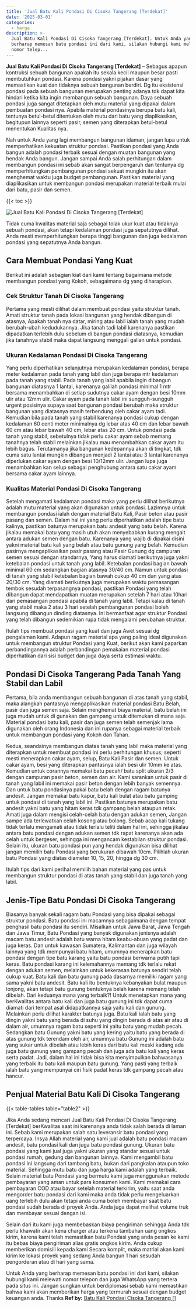 ```yaml
---
title: 'Jual Batu Kali Pondasi Di Cisoka Tangerang [Terdekat]'
date: '2025-03-01'
categories:
  - harga
description: >-
  Jual Batu Kali Pondasi Di Cisoka Tangerang [Terdekat]. Untuk Anda yang
  berharap memesan batu pondasi ini dari kami, silakan hubungi kami melewati
  nomor telep...
---
```


**Jual Batu Kali Pondasi Di Cisoka Tangerang \[Terdekat\]** – Sebagus apapun kontruksi sebuah bangunan apakah itu sekala kecil maupun besar pasti membutuhkan pondasi. Karena pondasi yakni pijakan dasar yang memastikan kuat dan tidaknya sebuah bangunan berdiri. Dg itu eksistensi pondasi pada sebuah bangunan merupakan penting adanya tdk dapat kita hindari ketika kita ingin membangun sebuah bangunan. Daya sebuah pondasi juga sangat ditetapkan oleh mutu material yang dipakai dalam pembuatan pondasi nya. Apabila material pondasinya berupa batu kali, tentunya betul-betul ditentukan oleh mutu dari batu yang diaplikasikan, begitupun lainnya seperti pasir, semen yang diterapkan betul-betul menentukan Kualitas nya.

Nah untuk Anda yang lagi membangun bangunan idaman, jangan lupa untuk memperhatikan kekuatan struktur pondasi. Pastikan pondasi yang Anda bangun adalah pondasi terbaik sesuai dengan muatan bangunan yang hendak Anda bangun. Jangan sampai Anda salah perhitungan dalam membangun pondasi ini sebab akan sangat berpengaruh dan tentunya dg memperhitungkan pembangunan pondasi sekuat mungkin itu akan menghemat waktu juga budget pembangunan. Pastikan material yang diaplikasikan untuk membangun pondasi merupakan material terbaik mulai dari batu, pasir dan semen.

{{< toc >}}

![Jual Batu Kali Pondasi Di Cisoka Tangerang [Terdekat]](/images/jual-batu-kali-09.png)

Tidak cuma kwalitas material saja sebagai tolak ukur kuat atau tidaknya sebuah pondasi, akan tetapi kedalaman pondasi juga sepatutnya dilihat. Anda mesti memperhitungkan berapa tinggi bangunan dan juga kedalaman pondasi yang sepatutnya Anda bangun.

## Cara Membuat Pondasi Yang Kuat

Berikut ini adalah sebagian kiat dari kami tentang bagaimana metode membangun pondasi yang Kokoh, sebagaimana dg yang diharapkan.

### Cek Struktur Tanah Di Cisoka Tangerang

Pertama yang mesti dilihat dalam membuat pondasi yaitu struktur tanah. Amati struktur tanah pada lokasi bangunan yang hendak dibangun di atasnya, Apakah tanah nya datar, miring atau labil ialah tanah yang mudah berubah-ubah kedudukannya. Jika tanah tadi labil karenanya pastikan dipadatkan terlebih dulu sebelum di bangun pondasi diatasnya, kemudian jika tanahnya stabil maka dapat langsung menggali galian untuk pondasi.

### Ukuran Kedalaman Pondasi Di Cisoka Tangerang

Yang perlu diperhatikan selanjutnya merupakan kedalaman pondasi, berapa meter kedalaman pada tanah yang labil dan juga berapa mtr kedalaman pada tanah yang stabil. Pada tanah yang labil apabila ingin dibangun bangunan diatasnya 1 lantai, karenanya galilah pondasi minimal 1 mtr bersama menambahkan di setiap sudutnya cakar ayam dengan besi 10mm ulir atau 12mm ulir. Cakar ayam pada tanah labil ini sungguh-sungguh urgent posisinya supaya saat bangunan pondasi berubah maka struktur bangunan yang diatasnya masih terbendung oleh cakar ayam tadi. Kemudian bila pada tanah yang stabil karenanya pondasi cukup dengan kedalaman 60 centi meter minimalnya dg lebar atas 40 cm dan lebar bawah 60 cm atau lebar bawah 40 cm, lebar atas 20 cm. Untuk pondasi pada tanah yang stabil, sebetulnya tidak perlu cakar ayam sebab memang tanahnya telah stabil melainkan jikalau mau menambahkan cakar ayam itu lebih bagus. Terutamanya jika bangunan kedepannya akan di tingkat, tdk cuma satu lantai mungkin dibangun menjadi 2 lantai atau 3 lantai karenanya diperlukan cakar ayam dengan besi 10/12mm ulir. Jangan lupa juga menambahkan kan selup sebagai penghubung antara satu cakar ayam bersama cakar ayam lainnya.

### Kualitas Material Pondasi Di Cisoka Tangerang

Setelah mengamati kedalaman pondasi maka yang perlu dilihat berikutnya adalah mutu material yang akan digunakan untuk pondasi. Lazimnya untuk membangun pondasi ialah dengan material Batu Kali, Pasir beton atau pasir pasang dan semen. Dalam hal ini yang perlu diperhatikan adalah tipe batu kalinya, pastikan batunya merupakan batu andesit yang batu belah. Karena jikalau memakai batu yang masih utuh akan menyebabkan kurang mengait antara adukan semen dengan batu. Karenanya yang wajib di dipakai disini yakni material batu kali yang belah atau batu gunung yang belah. Kemudian pasirnya mengaplikasikan pasir pasang atau Pasir Gunung dg campuran semen sesuai dengan standarnya, Yang harus diamati berikutnya juga yakni ketebalan pondasi untuk tanah yang labil. Ketebalan pondasi bagian bawah minimal 60 cm sedangkan bagian atasnya 30/40 cm. Namun untuk pondasi di tanah yang stabil ketebalan bagian bawah cukup 40 cm dan yang atas 20/30 cm. Yang diamati berikutnya juga merupakan waktu pemasangan tembok sesudah terpasangnya pondasi, pastikan Pondasi yang telah dibangun dapat mendapatkan muatan merupakan setelah 7 hari atau 10hari dari pemasangan pondasi apabila di tanah yang labil. Tetapi kalau di tanah yang stabil maka 2 atau 3 hari setelah pembangunan pondasi boleh langsung dibangun dinding diatasnya. Ini bermanfaat agar struktur Pondasi yang telah dibangun sedemikian rupa tidak mengalami perubahan struktur.

Itulah tips membuat pondasi yang kuat dan juga Awet sesuai dg pengalaman kami. Adapun ragam material apa yang paling ideal digunakan untuk membangun struktur Pondasi yang Kuat, berikut akan kami paparkan perbandingannya adalah perbandingan pemakaian material pondasi diperhatikan dari sisi budget dan juga daya serta estimasi waktu.

## Pondasi Di Cisoka Tangerang Pada Tanah Yang Stabil dan Labil

Pertama, bila anda membangun sebuah bangunan di atas tanah yang stabil, maka alangkah pantasnya mengaplikasikan material pondasi Batu Belah, pasir dan juga semen saja. Selain menghemat biaya material, batu belah ini juga mudah untuk di gunakan dan gampang untuk ditemukan di mana saja. Material pondasi batu kali, pasir dan juga semen telah semenjak lama digunakan oleh orang Indonesia dan ini rupanya sebagai material terbaik untuk membangun pondasi yang Kokoh dan Tahan.

Kedua, seandainya membangun diatas tanah yang labil maka material yang diterapkan untuk membuat pondasi ini perlu perhitungan khusus; seperti mesti menerapkan cakar ayam, selup, Batu Kali Pasir dan semen. Untuk cakar ayam, besi yang diterapkan pantasnya ialah besi ulir 10mm ke atas. Kemudian untuk corannya memakai batu pecah/ batu split ukuran 2/3 dengan campuran pasir beton, semen dan air. Kami sarankan untuk pasir di tanah yang labil ini memakai pasir beton dengan lebih banyak semennya. Dan untuk batu pondasinya pakai batu belah dengan ragam batunya andesit. Jangan memakai batu kapur, batu kali bulat atau batu gamping untuk pondasi di tanah yang labil ini. Pastikan batunya merupakan batu andesit yakni batu yang hitam keras tdk gampang belah ataupun retak. Amati juga dalam mengisi celah-celah batu dengan adukan semen, Jangan sampe ada terlewatkan celah kosong atau bolong. Sebab acap kali tukang tidak terlalu mengamati atau tidak terlalu teliti dalam hal ini, sehingga jikalau antara batu pondasi dengan adukan semen tdk rapat karenanya akan ada celah untuk bergeser, sehingga ini mengancam kestabilan struktur pondasi. Selain itu, ukuran batu pondasi pun yang hendak digunakan bisa dilihat jangan memilih batu Pondasi yang berukuran dibawah 10cm. Pilihlah ukuran batu Pondasi yang diatas diameter 10, 15, 20, hingga dg 30 cm.

Itulah tips dari kami perihal memilih bahan material yang pas untuk membangun struktur pondasi di atas tanah yang stabil dan juga tanah yang labil.

## Jenis-Tipe Batu Pondasi Di Cisoka Tangerang

Biasanya banyak sekali ragam batu Pondasi yang bisa dipakai sebagai struktur pondasi. Batu pondasi ini macamnya sebagaimana dengan tempat penghasil batu pondasi itu sendiri. Misalkan untuk Jawa Barat, Jawa Tengah dan Jawa Timur, Batu Pondasi yang banyak digunakan jenisnya adalah macam batu andesit adalah batu warna hitam keabu-abuan yang padat dan juga keras. Dan untuk kawasan Sumatera, Kalimantan dan juga wilayah lainnya yang tdk mempunyai batu hitam, umumnya menerapkan batu pondasi dengan tipe batu karang yaitu batu pondasi berwarna putih tapi keras. Batu pondasi karang ini kelemahannya memang tdk terlalu rekat dengan adukan semen, melainkan untuk kekerasan batunya sendiri telah cukup kuat. Batu kali dan batu gunung pada dasarnya memiliki ragam yang sama yakni batu andesit. Batu kali itu bentuknya kebanyakan bulat maupun lonjong, akan tetapi batu gunung bentuknya belah karena memang telah dibelah. Dari keduanya mana yang terbaik?! Untuk menetapkan mana yang berKwalitas antara batu kali dan juga batu gunung ini tdk dapat cuma diamati dari tempat asal didapatkannya saja yaitu kali dan gunung. Melainkan perlu dilihat karakter batunya juga. Batu kali ialah batu yang dingin yakni batu yang berada di suhu yang dingin berada di atas air atau di dalam air, umumnya ragam batu seperti ini yaitu batu yang mudah pecah. Sedangkan batu Gunung yakni batu yang kering yaitu batu yang berada di atas gunung tdk terendam oleh air, umumnya batu Gunung ini adalah batu yang sukar untuk dibelah atau lebih keras dari batu kali meski kadang ada juga batu gunung yang gampang pecah dan juga ada batu kali yang keras serta padat. Jadi, dalam hal ini tidak bisa kita menyimpulkan bahwasanya yang terbaik itu batu kali maupun batu gunung. Yang pasti yang terbaik ialah batu yang mempunyai ciri fisik padat keras tdk gampang pecah atau hancur.

## Penjual Material Batu Kali Di Cisoka Tangerang

{{< table-tables table="table2" >}}

Jika Anda sedang mencari Jual Batu Kali Pondasi Di Cisoka Tangerang \[Terdekat\] berKwalitas saat ini karenanya anda tidak salah berada di laman ini. Sebab kami merupakan salah satu leveransir batu pondasi yang terpercaya. Insya Allah material yang kami jual adalah batu pondasi macam andesit, batu pondasi kali dan juga batu pondasi gunung. Ukuran batu pondasi yang kami jual juga yakni ukuran yang standar sesuai untuk pondasi rumah, gedung dan bangunan lainnya. Kami mengambil batu pondasi ini langsung dari tambang batu, bukan dari pangkalan ataupun toko material. Sehingga mutu batu dan juga harga kami adalah yang terbaik. Selain material batu Pondasi yang bermutu kami juga menggunakan metode pembayaran yang aman untuk para konsumen kami. Kami memakai cara pembayaran COD atau bayar setelah material terkirim, yaitu saat anda mengorder batu pondasi dari kami maka anda tidak perlu mengeluarkan uang terlebih dulu akan tetapi anda cuma boleh membayar saat batu pondasi sudah berada di proyek Anda. Anda juga dapat melihat volume truk dan membayar sesuai dengan isi.

Selain dari itu kami juga membebaskan biaya pengiriman sehingga Anda tdk perlu khawatir akan kena charger atau terkena tambahan uang ongkos kirim, karena kami telah memastikan batu Pondasi yang anda pesan ke kami itu bebas biaya pengiriman alias gratis ongkos kirim. Anda cukup memberikan domisili kepada kami Secara komplit, maka matrial akan kami kirim ke lokasi proyek yang sedang Anda bangun 1 hari sesudah pengorderan atau di hari yang sama.

Untuk Anda yang berharap memesan batu pondasi ini dari kami, silakan hubungi kami melewati nomor telepon dan juga WhatsApp yang tertera pada situs ini. Jangan sungkan untuk berdiplomasi sebab kami memastikan bahwa kami akan memberikan harga yang termurah sesuai dengan budget keuangan anda. Thanks
**Ref by:** [Batu Kali Pondasi Cisoka Tangerang []](https://id.wikipedia.org/wiki/Batu)
